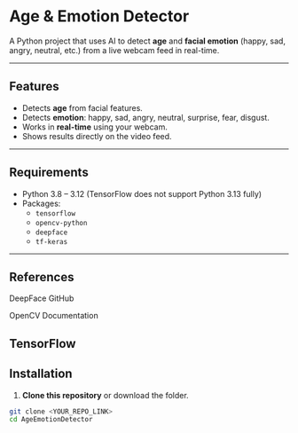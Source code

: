 # Age & Emotion Detector

A Python project that uses AI to detect **age** and **facial emotion** (happy, sad, angry, neutral, etc.) from a live webcam feed in real-time.

---

## **Features**

- Detects **age** from facial features.
- Detects **emotion**: happy, sad, angry, neutral, surprise, fear, disgust.
- Works in **real-time** using your webcam.
- Shows results directly on the video feed.

---

## **Requirements**

- Python 3.8 – 3.12 (TensorFlow does not support Python 3.13 fully)
- Packages:
  - `tensorflow`
  - `opencv-python`
  - `deepface`
  - `tf-keras`

---
## **References**

DeepFace GitHub

OpenCV Documentation

TensorFlow 
 ---
 
## **Installation**

1. **Clone this repository** or download the folder.

```bash
git clone <YOUR_REPO_LINK>
cd AgeEmotionDetector


